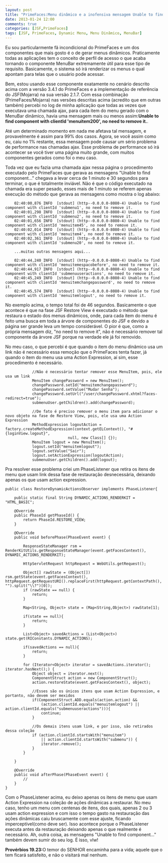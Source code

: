 ```yaml
---
layout: post
title: "PrimeFaces:Menu dinâmico e a inofensiva mensagem Unable to find component..."
date: 2013-01-24 12:00
comments: true
categories: [JSF,PrimeFaces]
tags: [JSF, PrimeFaces, Dynamic Menu, Menu Dinâmico, MenuBar] 
---
```


Eu sou particularmente fã incondicional do PrimeFaces e um dos componentes que mais gosto é o de gerar menus dinâmicos. Praticamente todas as aplicações tem o conceito de perfil de acesso o que acaba tornando o componente MenuBar extremamente útil para esse tipo de requisito. Basicamente, o sistema só irá renderizar os menus o qual apontam para telas que o usuário pode acessar.

Bem, estou usando esse componente exatamente no cenário descrito acima com a versão 3.4.1 do PrimeFaces e a implementação de referência do JSF(Mojarra) na sua versão 2.1.7. Com essa combinação (PrimeFaces/Mojarra) nas versões descritas acima (acredito que em outras também) percebi no log de minha aplicação que todas as vezes que executava uma chamada ajax, para cada item do menu gerado com o MenuBar dinâmico, havia uma mensagem mais ou menos assim:<strong>Unable to find component with clientId 'menuitem200', no need to remove it.</strong>.

<!-- more -->

Até um determinado momento em nada me afetava tal mensagem, e provavelmente é assim para 99% dos casos. Agora, se você assim como eu, caiu no 1% restante, essa mensagem pode causar um sério problema de performance nas chamadas ajax. Esse problema de performance só irá acontecer se você tiver uma página muito grande, com muitos componentes gerados como foi o meu caso.

Toda vez que eu fazia uma chamada ajax nessa página o procedimento executado pelo PrimeFaces que gerava as mensagens "Unable to find component..." chegava a levar cerca de 1 minuto e 30 segundos para terminar, o que é totalmente inviável. Não é que o código executado na chamada era super pesado, esses mais de 1 minuto se referem apenas execução do método que gerava as mensagens como mostra o log abaixo:

        02:40:00,876 INFO  [stdout] (http--0.0.0.0-8080-4) Unable to find component with clientId 'submenu1', no need to remove it.
        02:40:01,298 INFO  [stdout] (http--0.0.0.0-8080-4) Unable to find component with clientId 'submenu2', no need to remove it.
        02:40:01,656 INFO  [stdout] (http--0.0.0.0-8080-4) Unable to find component with clientId 'menuitem45', no need to remove it.
        02:40:02,014 INFO  [stdout] (http--0.0.0.0-8080-4) Unable to find component with clientId 'menuitem4', no need to remove it.
        02:40:02,361 INFO  [stdout] (http--0.0.0.0-8080-4) Unable to find component with clientId 'submenu20', no need to remove it.

        ...muitas outras mensagens aqui...

        02:40:44,240 INFO  [stdout] (http--0.0.0.0-8080-4) Unable to find component with clientId 'menuitemespacobefore', no need to remove it.
        02:40:44,917 INFO  [stdout] (http--0.0.0.0-8080-4) Unable to find component with clientId 'submenuuseractions', no need to remove it.
        02:40:45,249 INFO  [stdout] (http--0.0.0.0-8080-4) Unable to find component with clientId 'menuitemchangepassword', no need to remove it.
        02:40:45,574 INFO  [stdout] (http--0.0.0.0-8080-4) Unable to find component with clientId 'menuitemlogout', no need to remove it.

No exemplo acima, o tempo total foi de 46 segundos. Basicamente o que acontece é que na fase JSF Restore View é executado o método que restaura o estado dos menus dinâmicos, onde, para cada item do menu é feito uma busca em toda a árvore de componentes do JSF e devido a página ser grande leva um tempo considerável. O pior é que, como a própria mensagem diz, "no need to remove it", não é necessário remover tal componente da árvore JSF porque na verdade ele já foi removido.

No meu caso, o que percebi é que quando o item do menu dinâmico usa um link não é necessário essa remoção que o PrimeFaces tenta fazer, já quando o item do menu usa uma Action Expression, aí sim, esse procedimento é necessário.

                //Não é necessário tentar remover esse MenuItem, pois, ele usa um link
                MenuItem changePassword = new MenuItem();
                changePassword.setId("menuitemchangepassword");
                changePassword.setValue("Mudar Senha");
                changePassword.setUrl("/user/changePassword.xhtml?faces-redirect=true");
                submenuUser.getChildren().add(changePassword);

                //De fato é preciso remover o menu item para adicionar o novo objeto na fase de Restore View, pois, ele usa uma Action Expression
                MethodExpression logoutAction = factory.createMethodExpression(context.getELContext(), "#{loginView.logout}",
                                null, new Class[] {});
                MenuItem logout = new MenuItem();
                logout.setId("menuitemlogout");
                logout.setValue("Sair");
                logout.setActionExpression(logoutAction);
                submenuUser.getChildren().add(logout);

Pra resolver esse problema criei um PhaseListener que retira os itens de menu que usam link dessa fase de restauração desnecessária, deixando apenas os que usam action expression.

	public class RestoreDynamicActionsObserver implements PhaseListener{

		public static final String DYNAMIC_ACTIONS_RENDERKIT = "HTML_BASIC";

		@Override
		public PhaseId getPhaseId() {
			return PhaseId.RESTORE_VIEW;
		}

		@Override
		public void beforePhase(PhaseEvent event) {

			ResponseStateManager rsm = RenderKitUtils.getResponseStateManager(event.getFacesContext(), DYNAMIC_ACTIONS_RENDERKIT);

			HttpServletRequest httpRequest = WebUtils.getRequest();
		
			Object[] rawState = (Object[]) rsm.getState(event.getFacesContext(), httpRequest.getRequestURI().replaceFirst(httpRequest.getContextPath(), "").split("\\?")[0]);
			if (rawState == null) {
				return;
			}
	    
			Map<String, Object> state = (Map<String,Object>) rawState[1];
		
			if(state == null){
				return;
			}
		
			List<Object> savedActions = (List<Object>) state.get(RIConstants.DYNAMIC_ACTIONS);

			if(savedActions == null){
				return;
			}
		
			for (Iterator<Object> iterator = savedActions.iterator(); iterator.hasNext();) {
				Object object = iterator.next();
			    ComponentStruct action = new ComponentStruct();
			    action.restoreState(event.getFacesContext(), object); 
		    
			    //Esses são os únicos itens que usam Action Expression, e portanto, não devem ser mexidos
			    if(ComponentStruct.ADD.equals(action.action) && 
		    		(action.clientId.equals("menuitemlogout") || action.clientId.equals("submenuuseractions"))){
			    	continue;
			    }

			    //Os demais itens usam link, e por isso, são retirados dessa coleção
			    if (action.clientId.startsWith("menuitem") 
		    		|| action.clientId.startsWith("submenu")) {            	
			    	iterator.remove();
			    }			
			}

		}
	
		@Override
		public void afterPhase(PhaseEvent event) {
			//
		}
	}


Com o PhaseListener acima, eu deixo apenas os itens de menu que usam Action Expression na coleção de ações dinâmicas a restaurar. No meu caso, tenho um menu com centenas de itens, dos quais, apenas 2 ou 3 usam action expression e com isso o tempo gasto na restauração das ações dinâmicas caiu bruscamente com  esse ajuste, ficando imperceptível(como deve ser). Isso acontece porque o PhaseListener executa antes da restauração deixando apenas o que realmente é necessário. Ah, outra coisa, as mensagens "Unable to find component..." também devem sumir do seu log. É isso, vlw!



<strong>Provérbios 19.23:</strong>O temor do SENHOR encaminha para a vida; aquele que o tem ficará satisfeito, e não o visitará mal nenhum.
